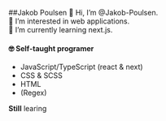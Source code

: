 ##Jakob Poulsen
👋 Hi, I’m @Jakob-Poulsen.  
👀 I’m interested in web applications.  
🌱 I’m currently learning next.js.  

#### 🤓 Self-taught programer
- JavaScript/TypeScript (react & next)
- CSS & SCSS
- HTML
- (Regex)

**Still** learing 
 
<!---
Jakob-Poulsen/Jakob-Poulsen is a ✨ special ✨ repository because its `README.md` (this file) appears on your GitHub profile.
You can click the Preview link to take a look at your changes.
--->
